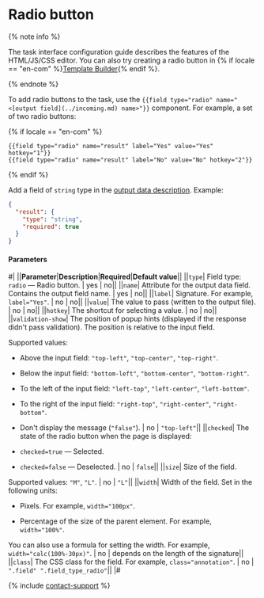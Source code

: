 # Radio button

{% note info %}

The task interface configuration guide describes the features of the HTML/JS/CSS editor. You can also try creating a radio button in {% if locale == "en-com" %}[Template Builder](https://toloka.ai/en/docs/template-builder/reference/field.radio-group){% endif %}.

{% endnote %}

To add radio buttons to the task, use the `{{field type="radio" name="<[output field](../incoming.md) name>"}}` component. For example, a set of two radio buttons:

{% if locale == "en-com" %}

```plaintext
{{field type="radio" name="result" label="Yes" value="Yes" hotkey="1"}}
{{field type="radio" name="result" label="No" value="No" hotkey="2"}}
```

{% endif %}

Add a field of `string` type in the [output data description](../incoming.md). Example:

```json
{
  "result": {
    "type": "string",
    "required": true
  }
}
```

#### Parameters

#|
||**Parameter**|**Description**|**Required**|**Default value**||
||`type`| Field type: `radio` — Radio button. | yes | no||
||`name`| Attribute for the output data field. Contains the output field name. | yes | no||
||`label`| Signature. For example, `label="Yes"`. | no | no||
||`value`| The value to pass (written to the output file). | no | no||
||`hotkey`| The shortcut for selecting a value. | no | no||
||`validation-show`| The position of popup hints (displayed if the response didn't pass validation). The position is relative to the input field.

Supported values:

- Above the input field: `"top-left"`, `"top-center"`, `"top-right"`.

- Below the input field: `"bottom-left"`, `"bottom-center"`, `"bottom-right"`.

- To the left of the input field: `"left-top"`, `"left-center"`, `"left-bottom"`.

- To the right of the input field: `"right-top"`, `"right-center"`, `"right-bottom"`.

- Don't display the message (`"false"`). | no | `"top-left"`||
||`checked`| The state of the radio button when the page is displayed:

- `checked=true` — Selected.

- `checked=false` — Deselected. | no | `false`||
||`size`| Size of the field.

Supported values: `"M"`, `"L"`. | no | `"L"`||
||`width`| Width of the field. Set in the following units:

- Pixels. For example, `width="100px"`.

- Percentage of the size of the parent element. For example, `width="100%"`.

You can also use a formula for setting the width. For example, `width="calc(100%-30px)"`. | no | depends on the length of the signature||
||`class`| The CSS class for the field. For example, `class="annotation"`. | no | `".field" ".field_type_radio"`||
|#

{% include [contact-support](../../_includes/contact-support-help.md) %}